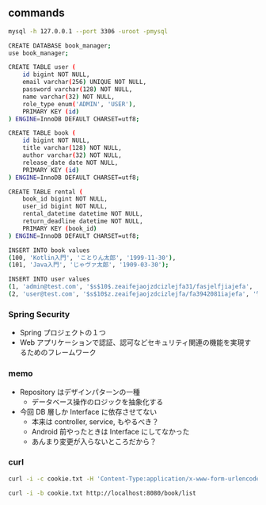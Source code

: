 ## commands

``` sh
mysql -h 127.0.0.1 --port 3306 -uroot -pmysql

CREATE DATABASE book_manager;
use book_manager;

CREATE TABLE user (
    id bigint NOT NULL,
    email varchar(256) UNIQUE NOT NULL,
    password varchar(128) NOT NULL,
    name varchar(32) NOT NULL,
    role_type enum('ADMIN', 'USER'),
    PRIMARY KEY (id)
) ENGINE=InnoDB DEFAULT CHARSET=utf8;

CREATE TABLE book (
    id bigint NOT NULL,
    title varchar(128) NOT NULL,
    author varchar(32) NOT NULL,
    release_date date NOT NULL,
    PRIMARY KEY (id)
) ENGINE=InnoDB DEFAULT CHARSET=utf8;

CREATE TABLE rental (
    book_id bigint NOT NULL,
    user_id bigint NOT NULL,
    rental_datetime datetime NOT NULL,
    return_deadline datetime NOT NULL,
    PRIMARY KEY (book_id)
) ENGINE=InnoDB DEFAULT CHARSET=utf8;

INSERT INTO book values
(100, 'Kotlin入門', 'ことりん太郎', '1999-11-30'),
(101, 'Java入門', 'じゃヴァ太郎', '1909-03-30');

INSERT INTO user values
(1, 'admin@test.com', '$s$10$.zeaifejaojzdcizlejfa31/fasjelfjiajefa', '管理者', 'ADMIN'),
(2, 'user@test.com', '$s$10$z.zeaifejaojzdcizlejfa/fa3942081iajefa', '管理者', 'ADMIN');

```

### Spring Security

- Spring プロジェクトの１つ
- Web アプリケーションで認証、認可などセキュリティ関連の機能を実現するためのフレームワーク

### memo

- Repository はデザインパターンの一種
    - データベース操作のロジックを抽象化する
- 今回 DB 層しか Interface に依存させてない
    - 本来は controller, service, もやるべき？
    - Android 前やったときは Interface にしてなかった
    - あんまり変更が入らないところだから？

### curl

``` sh
curl -i -c cookie.txt -H 'Content-Type:application/x-www-form-urlencoded' -X POST -d 'email=use' -d 'pass=ho' http://localhost:8080/login

curl -i -b cookie.txt http://localhost:8080/book/list
```

